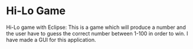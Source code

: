 # Hi-Lo Game
Hi-Lo game with Eclipse: This is a game which will produce a number and the user have to guess the correct number between 1-100 in order to win.
I have made a GUI for this application.
